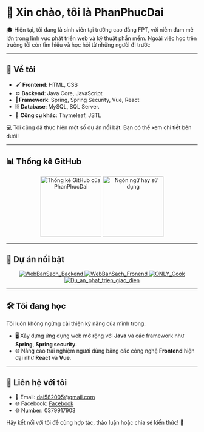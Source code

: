 # 👋 Xin chào, tôi là **PhanPhucDai**

🎓 Hiện tại, tôi đang là sinh viên tại trường cao đẳng FPT, với niềm đam mê lớn trong lĩnh vực phát triển web và kỹ thuật phần mềm. Ngoài viêc học trên trường tôi còn tìm hiểu và học hỏi từ những người đi trước

---

## 🌟 **Về tôi**
- 🖌️ **Frontend**: HTML, CSS 
- ⚙️ **Backend**: Java Core, JavaScript
- :small_orange_diamond:**Framework**: Spring, Spring Security, Vue, React
- :file_cabinet: **Database**: MySQL, SQL Server.
- 🔧 **Công cụ khác**: Thymeleaf, JSTL  

💻 Tôi cũng đã thực hiện một số dự án nổi bật. Bạn có thể xem chi tiết bên dưới!  

---

## 📊 **Thống kê GitHub**

<div align="center">
  <img src="https://github-readme-stats.vercel.app/api?username=PhanPhucDai&show_icons=true&theme=radical" alt="Thống kê GitHub của PhanPhucDai" height="160"/>
  <img src="https://github-readme-stats.vercel.app/api/top-langs/?username=PhanPhucDai&layout=compact&theme=tokyonight" alt="Ngôn ngữ hay sử dụng" height="160"/>
</div>

---

## 🚀 **Dự án nổi bật**

<div align="center">
  <a href="https://github.com/PhanPhucDai/WebBanSach_Backend">
    <img src="https://github-readme-stats.vercel.app/api/pin/?username=PhanPhucDai&repo=WebBanSach_Backend&theme=radical" alt="WebBanSach_Backend"/>
  </a>
  <a href="https://github.com/PhanPhucDai/WebBanSach_Fronend">
    <img src="https://github-readme-stats.vercel.app/api/pin/?username=PhanPhucDai&repo=WebBanSach_Fronend&theme=merko" alt="WebBanSach_Fronend"/>
  </a>
  <a href="https://github.com/PhanPhucDai/ONLY_Cook">
    <img src="https://github-readme-stats.vercel.app/api/pin/?username=PhanPhucDai&repo=ONLY_Cook&theme=gruvbox" alt="ONLY_Cook"/>
  </a>
  <a href="https://github.com/PhanPhucDai/Du_an_phat_trien_giao_dien">
    <img src="https://github-readme-stats.vercel.app/api/pin/?username=PhanPhucDai&repo=Du_an_phat_trien_giao_dien&theme=highcontrast" alt="Du_an_phat_trien_giao_dien"/>
  </a>
</div>

---

## 🛠️ **Tôi đang học**
Tôi luôn không ngừng cải thiện kỹ năng của mình trong:  
- 🖥️ Xây dựng ứng dụng web mở rộng với **Java** và các framework như **Spring**, **Spring security**.  
- 🌐 Nâng cao trải nghiệm người dùng bằng các công nghệ **Frontend** hiện đại như **React** và **Vue**.  


---

## 💬 **Liên hệ với tôi**
- 📧 Email: [dai582005@gmail.com](mailto:dai582005@gmail.com)
- 🌐 Facebook: [Facebook](https://www.facebook.com/?locale=vi_VN)  
- 🌐 Number: 0379917903  
  

Hãy kết nối với tôi để cùng hợp tác, thảo luận hoặc chia sẻ kiến thức! 🚀
